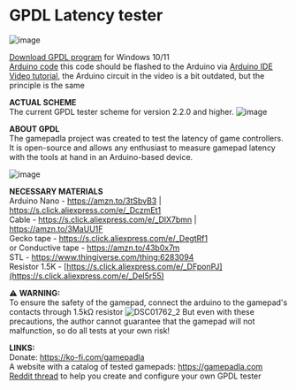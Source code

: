 # GPDL Latency tester
![image](https://github.com/cakama3a/GPDL/assets/15096106/0518b60b-ef90-43f7-9594-721d912dac04)

[Download GPDL program](https://github.com/cakama3a/GPDL/tree/main/dist) for Windows 10/11  
[Arduino code](https://github.com/cakama3a/GPDL/blob/main/Arduino.ino) this code should be flashed to the Arduino via [Arduino IDE](https://www.arduino.cc/en/software/)  
[Video tutorial](https://www.youtube.com/watch?v=epm2li1hrK8), the Arduino circuit in the video is a bit outdated, but the principle is the same  

**ACTUAL SCHEME**  
The current GPDL tester scheme for version 2.2.0 and higher.
![image](https://github.com/cakama3a/GPDL/assets/15096106/b6522ad2-dc46-4308-88c9-598a83ec7b2a)

**ABOUT GPDL**  
The gamepadla project was created to test the latency of game controllers. It is open-source and allows any enthusiast to measure gamepad latency with the tools at hand in an Arduino-based device.  
  
![image](https://github.com/cakama3a/GPDL/assets/15096106/7b21cc91-586f-4afc-82be-c4194e565790)  
  
**NECESSARY MATERIALS**  
Arduino Nano - https://amzn.to/3tSbvB3 | https://s.click.aliexpress.com/e/_DczmEt1  
Cable - https://s.click.aliexpress.com/e/_DlX7bmn | https://amzn.to/3MaUU1F  
Gecko tape - https://s.click.aliexpress.com/e/_DegtRf1  
or Conductive tape - https://amzn.to/43b0x7m  
STL - https://www.thingiverse.com/thing:6283094  
Resistor 1.5K - [https://s.click.aliexpress.com/e/_DFponPJ](https://s.click.aliexpress.com/e/_DeI5r55)  

⚠️ **WARNING:**  
To ensure the safety of the gamepad, connect the arduino to the gamepad's contacts through 1.5kΩ resistor
![DSC01762_2](https://github.com/cakama3a/GPDL/assets/15096106/05322302-6f0e-494a-adc2-253bdd8cb30b)
But even with these precautions, the author cannot guarantee that the gamepad will not malfunction, so do all tests at your own risk!  

**LINKS:**  
Donate: https://ko-fi.com/gamepadla  
A website with a catalog of tested gamepads: https://gamepadla.com  
[Reddit thread](https://www.reddit.com/r/Gamepadla/comments/1bdqduh/help_with_building_and_configuring_the_arduino/) to help you create and configure your own GPDL tester  
